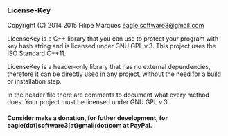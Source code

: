 ### License-Key

Copyright (C) 2014 2015 Filipe Marques eagle.software3@gmail.com

LicenseKey is a C++ library that you can use to protect your program with key hash string and is licensed under GNU GPL v.3.
This project uses the ISO Standard C++11.

LicenseKey is a header-only library that has no external dependencies, therefore it can be directly used in any project, without the need for a build or installation step.

In the header file there are comments to document what every method does.
Your project must be licensed under GNU GPL v.3.

#### Consider make a donation, for futher development, for eagle(dot)software3(at)gmail(dot)com at PayPal.
